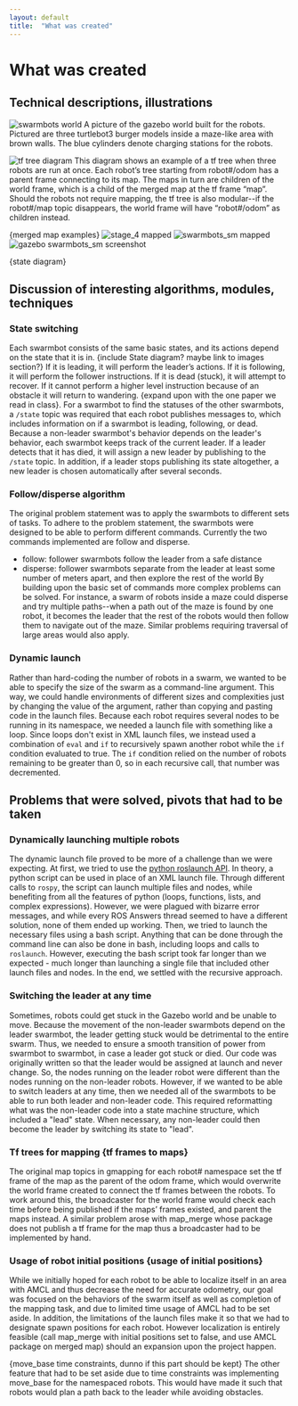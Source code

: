 ```yaml
---
layout: default
title:  "What was created"
---
```


# What was created

## Technical descriptions, illustrations
![swarmbots world](/images/gazebo_cap_1.jpg)
A picture of the gazebo world built for the robots. Pictured are three turtlebot3 burger models inside a maze-like area with brown walls. The blue cylinders denote charging stations for the robots.

![tf tree diagram](/images/tf_demo.png)
This diagram shows an example of a tf tree when three robots are run at once. Each robot’s tree starting from robot#/odom has a parent frame connecting to its map. The maps in turn are children of the world frame, which is a child of the merged map at the tf frame “map”.
Should the robots not require mapping, the tf tree is also modular--if the robot#/map topic disappears, the world frame will have “robot#/odom” as children instead.

{merged map examples}
![stage_4 mapped](/images/stage_4_fully_mapped.png)
![swarmbots_sm mapped](/images/swarm_sm_fully_mapped.png)
![gazebo swarmbots_sm screenshot](/images/gazebo_swarmbots_sm.jpg)

{state diagram}

## Discussion of interesting algorithms, modules, techniques

### State switching
Each swarmbot consists of the same basic states, and its actions depend on the state that it is in. {include State diagram? maybe link to images section?} If it is leading, it will perform the leader’s actions. If it is following, it will perform the follower instructions. If it is dead (stuck), it will attempt to recover. If it cannot perform a higher level instruction because of an obstacle it will return to wandering. {expand upon with the one paper we read in class}. For a swarmbot to find the statuses of the other swarmbots, a `/state` topic was required that each robot publishes messages to, which includes information on if a swarmbot is leading, following, or dead. Because a non-leader swarmbot's behavior depends on the leader's behavior, each swarmbot keeps track of the current leader. If a leader detects that it has died, it will assign a new leader by publishing to the `/state` topic. In addition, if a leader stops publishing its state altogether, a new leader is chosen automatically after several seconds.

### Follow/disperse algorithm
The original problem statement was to apply the swarmbots to different sets of tasks. To adhere to the problem statement, the swarmbots were designed to be able to perform different commands. Currently the two commands implemented are follow and disperse.
- follow: follower swarmbots follow the leader from a safe distance
- disperse: follower swarmbots separate from the leader at least some number of meters apart, and then explore the rest of the world
By building upon the basic set of commands more complex problems can be solved. For instance, a swarm of robots inside a maze could disperse and try multiple paths--when a path out of the maze is found by one robot, it becomes the leader that the rest of the robots would then follow them to navigate out of the maze. Similar problems requiring traversal of large areas would also apply.

### Dynamic launch
Rather than hard-coding the number of robots in a swarm, we wanted to be able to specify the size of the swarm as a command-line argument. This way, we could handle environments of different sizes and complexities just by changing the value of the argument, rather than copying and pasting code in the launch files. Because each robot requires several nodes to be running in its namespace, we needed a launch file with something like a loop. Since loops don't exist in XML launch files, we instead used a combination of `eval` and `if` to recursively spawn another robot while the `if` condition evaluated to true. The `if` condition relied on the number of robots remaining to be greater than 0, so in each recursive call, that number was decremented.

## Problems that were solved, pivots that had to be taken

### Dynamically launching multiple robots
The dynamic launch file proved to be more of a challenge than we were expecting. At first, we tried to use the [python roslaunch API](http://wiki.ros.org/roslaunch/API%20Usage). In theory, a python script can be used in place of an XML launch file. Through different calls to `rospy`, the script can launch multiple files and nodes, while benefiting from all the features of python (loops, functions, lists, and complex expressions). However, we were plagued with bizarre error messages, and while every ROS Answers thread seemed to have a different solution, none of them ended up working. Then, we tried to launch the necessary files using a bash script. Anything that can be done through the command line can also be done in bash, including loops and calls to `roslaunch`. However, executing the bash script took far longer than we expected - much longer than launching a single file that included other launch files and nodes. In the end, we settled with the recursive approach.

### Switching the leader at any time
Sometimes, robots could get stuck in the Gazebo world and be unable to move. Because the movement of the non-leader swarmbots depend on the leader swarmbot, the leader getting stuck would be detrimental to the entire swarm. Thus, we needed to ensure a smooth transition of power from swarmbot to swarmbot, in case a leader got stuck or died. Our code was originally written so that the leader would be assigned at launch and never change. So, the nodes running on the leader robot were different than the nodes running on the non-leader robots. However, if we wanted to be able to switch leaders at any time, then we needed all of the swarmbots to be able to run both leader and non-leader code. This required reformatting what was the non-leader code into a state machine structure, which included a "lead" state. When necessary, any non-leader could then become the leader by switching its state to "lead".

### Tf trees for mapping {tf frames to maps}
The original map topics in gmapping for each robot# namespace set the tf frame of the map as the parent of the odom frame, which would overwrite the world frame created to connect the tf frames between the robots. To work around this, the broadcaster for the world frame would check each time before being published if the maps’ frames existed, and parent the maps instead. A similar problem arose with map_merge whose package does not publish a tf frame for the map thus a broadcaster had to be implemented by hand.

### Usage of robot initial positions {usage of initial positions}
While we initially hoped for each robot to be able to localize itself in an area with AMCL and thus decrease the need for accurate odometry, our goal was focused on the behaviors of the swarm itself as well as completion of the mapping task, and due to limited time usage of AMCL had to be set aside. In addition, the limitations of the launch files make it so that we had to designate spawn positions for each robot. However localization is entirely feasible (call map_merge with initial positions set to false, and use AMCL package on merged map) should an expansion upon the project happen.

{move_base time constraints, dunno if this part should be kept}
The other feature that had to be set aside due to time constraints was implementing move_base for the namespaced robots. This would have made it such that robots would plan a path back to the leader while avoiding obstacles.
